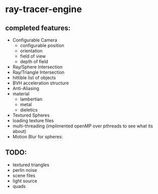 # ray-tracer-engine

## completed features:

- Configurable Camera
    - configurable position
    - orientation 
    - field of view
    - depth of field
- Ray/Sphere Intersection
- Ray/Triangle Intersection
- hittible list of objects
- BVH acceleration structure
- Anti-Aliasing
- material
    - lambertian
    - metal
    - dieletics
- Textured Spheres
- loading texture files
- multi-threading (implimented openMP over pthreads to see what its about)
- Motion Blur for spheres:


## TODO:
- textured triangles
- perlin noise
- scene files
- light source
- quads



